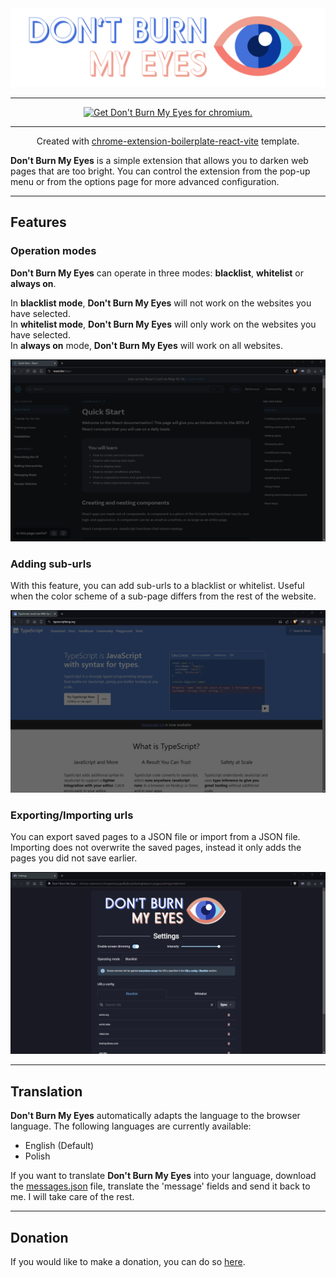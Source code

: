 <div align='center'>
<img src="src/assets//img/logo-big.png" alt="Don't Burn My Eyes logo"/>
</div>

***

<p align="center">
<a href="#"><img src="https://user-images.githubusercontent.com/585534/107280622-91a8ea80-6a26-11eb-8d07-77c548b28665.png" alt="Get Don't Burn My Eyes for chromium."></a>
</p>

***

<div align='center'>

Created with [chrome-extension-boilerplate-react-vite](https://github.com/Jonghakseo/chrome-extension-boilerplate-react-vite) template. 
</div>

**Don't Burn My Eyes** is a simple extension that allows you to darken web pages that are too bright. You can control the extension from the pop-up menu or from the options page for more advanced configuration.

***

## Features
### Operation modes
**Don't Burn My Eyes** can operate in three modes: **blacklist**, **whitelist** or **always on**.

In **blacklist mode**, **Don't Burn My Eyes** will not work on the websites you have selected. <br>
In **whitelist mode**, **Don't Burn My Eyes** will only work on the websites you have selected. <br>
In **always on** mode, **Don't Burn My Eyes** will work on all websites.

<div align='center'>
<img src="src/assets/gif/blacklist.gif" alt="Adding url to the blacklist"/>
</div>

### Adding sub-urls
With this feature, you can add sub-urls to a blacklist or whitelist. Useful when the color scheme of a sub-page differs from the rest of the website.

<div align='center'>
<img src="src/assets/gif/sub-urls.gif" alt="Adding sub-url"/>
</div>

### Exporting/Importing urls
You can export saved pages to a JSON file or import from a JSON file. Importing does not overwrite the saved pages, instead it only adds the pages you did not save earlier.

<div align='center'>
<img src="src/assets/gif/import.gif" alt="Importing urls"/>
</div>

***
## Translation
**Don't Burn My Eyes** automatically adapts the language to the browser language. The following languages are currently available:

- English (Default)
- Polish

If you want to translate **Don't Burn My Eyes** into your language, download the [messages.json](https://github.com/pabblo097/dont-burn-my-eyes/blob/main/public/_locales/en/messages.json) file, translate the 'message' fields and send it back to me. I will take care of the rest.

***

## Donation
If you would like to make a donation, you can do so [here](https://www.paypal.com/paypalme/pabblo097).